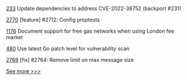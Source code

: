 
[233](https://github.com/hyperledger/fabric-sdk-java/pull/233) Update dependencies to address CVE-2022-38752 (backport #231)

[2770](https://github.com/hyperledger/iroha/pull/2770) [feature] #2712: Config proptests

[1176](https://github.com/hyperledger/besu-docs/pull/1176) Document support for free gas networks when using London fee market

[480](https://github.com/hyperledger/fabric-gateway/pull/480) Use latest Go patch level for vulnerability scan

[2769](https://github.com/hyperledger/iroha/pull/2769) [fix] #2764: Remove limit on max message size


[See more >>>](https://start-here.hyperledger.org/pull-requests)
